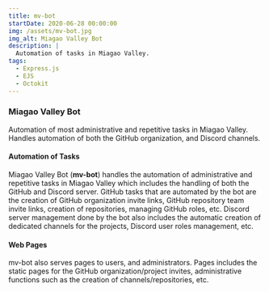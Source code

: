 ```yaml
---
title: mv-bot
startDate: 2020-06-28 00:00:00
img: /assets/mv-bot.jpg
img_alt: Miagao Valley Bot
description: |
  Automation of tasks in Miagao Valley.
tags:
  - Express.js
  - EJS
  - Octokit
---
```


### Miagao Valley Bot

Automation of most administrative and repetitive tasks in Miagao Valley. Handles automation of both the GitHub organization, and Discord channels.

#### Automation of Tasks

Miagao Valley Bot (**mv-bot**) handles the automation of administrative and repetitive tasks in Miagao Valley which includes the handling of both the GitHub and Discord server. GitHub tasks that are automated by the bot are the creation of GitHub organization invite links, GitHub repository team invite links, creation of repositories, managing GitHub roles, etc. Discord server management done by the bot also includes the automatic creation of dedicated channels for the projects, Discord user roles management, etc. 
  
#### Web Pages

mv-bot also serves pages to users, and administrators. Pages includes the static pages for the GitHub organization/project invites, administrative functions such as the creation of channels/repositories, etc. 
